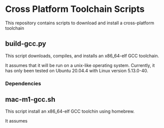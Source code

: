 # Cross Platform Toolchain Scripts

This repository contains scripts to download and install a cross-platform toolchain

## build-gcc.py

This script downloads, compiles, and installs an x86_64-elf GCC toolchain.

It assumes that it will be run on a unix-like operating system.
Currently, it has only been tested on Ubuntu 20.04.4 with Linux version 5.13.0-40.

### Dependencies

## mac-m1-gcc.sh

This script install an x86_64-elf GCC toolchin using homebrew.

It assumes 